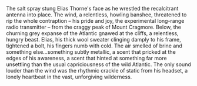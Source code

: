 The salt spray stung Elias Thorne's face as he wrestled the recalcitrant antenna into place.  The wind, a relentless, howling banshee, threatened to rip the whole contraption – his pride and joy, the experimental long-range radio transmitter – from the craggy peak of Mount Cragmore. Below, the churning grey expanse of the Atlantic gnawed at the cliffs, a relentless, hungry beast.  Elias, his thick wool sweater clinging damply to his frame, tightened a bolt, his fingers numb with cold.  The air smelled of brine and something else…something subtly metallic, a scent that pricked at the edges of his awareness, a scent that hinted at something far more unsettling than the usual capriciousness of the wild Atlantic.  The only sound louder than the wind was the rhythmic crackle of static from his headset, a lonely heartbeat in the vast, unforgiving wilderness.
